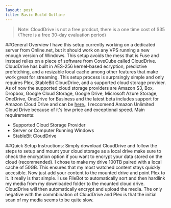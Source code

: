 ```yaml
---
layout: post
title: Basic Build Outline
---
```

>Note: CloudDrive is not a free prodcut, there is a one time cost of $35 (There is a free 30-day evaluation period)

##General Overview
I have this setup currently working on a dedicated server from Online.net, but it should work on any VPS running a new enough version of Windows. This setup avoids the mess that is Fuse and instead relies on a piece of software from CoveCube called CloudDrive. CloudDrive has built in AES-256 kernel-based ecryption, predictive prefetching, and a resizable local cache among other features that make work great for streaming. This setup process is surprsingly simple and only requires Plex, StableBit CloudDrive, and a supported cloud storage provider. As of now the supported cloud storage providers are Amazon S3, Box, Dropbox, Google Cloud Storage, Google Drive, Microsoft Azure Storage, OneDrive, OneDrive for Business and the latest beta includes support for Amazon Cloud Drive and can be [here.](http://dl.covecube.com/CloudDriveWindows/beta/download/?C=M;O=D). I reccomend Amazon Unlimited Cloud Drive because of it's low price and exceptional speed.
Main requirements:
    
* Supported Cloud Storage Provider
* Server or Computer Running Windows
* StableBit CloudDrive   
     
##Quick Setup Instructions:
Simply download CloudDrive and follow the steps to setup and mount your cloud storage as a local drive make sure to check the encryption option if you want to encrypt your data stored on the cloud (recommended). I chose to make my drive 100TB paired with a local cache of 50GB. This ensures that my most watched content stays quickly accesible. Now just add your content to the mounted drive and point Plex to it. It really is that simple. I use FileBot to automatically sort and then hardlink my media from my downloaded folder to the mounted cloud drive. CloudDrive will then automatically encrypt and upload the media. The only negative with the commbination of CloudDrive and Plex is that the initial scan of my media seems to be quite slow. 
